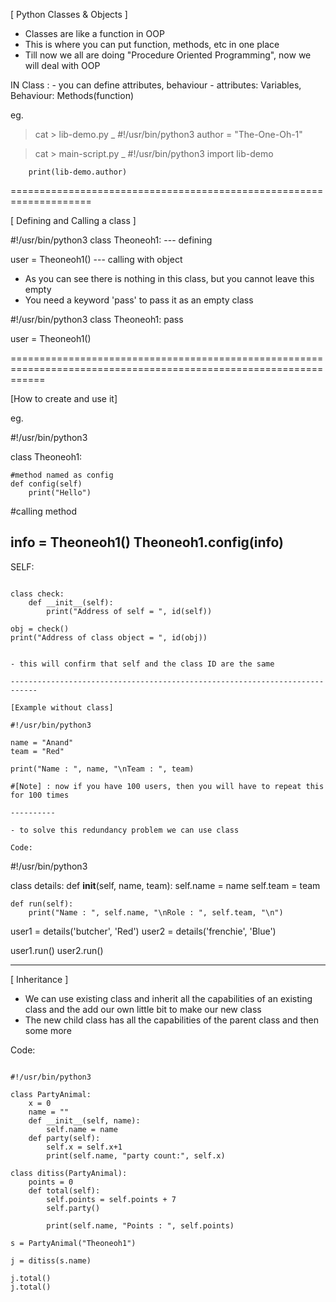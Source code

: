 [ Python Classes & Objects ]

- Classes are like a function in OOP
- This is where you can put function, methods, etc in one place
- Till now we all are doing "Procedure Oriented Programming", now we will deal with OOP

IN Class :
	- you can define attributes, behaviour
	- attributes: Variables, Behaviour: Methods(function)

eg. 

> cat > lib-demo.py
	\_
		#!/usr/bin/python3
		author = "The-One-Oh-1"

> cat > main-script.py 
	\_
		#!/usr/bin/python3
		import lib-demo

		print(lib-demo.author)

====================================================================

[ Defining and Calling a class ]

#!/usr/bin/python3
class Theoneoh1: 									--- defining

user = Theoneoh1()									--- calling with object


- As you can see there is nothing in this class, but you cannot leave this empty
- You need a keyword 'pass' to pass it as an empty class

#!/usr/bin/python3
class Theoneoh1:
	pass

user = Theoneoh1()

==================================================================================================================

[How to create and use it]

eg.

#!/usr/bin/python3

class Theoneoh1:

	#method named as config
	def config(self)
		print("Hello")

#calling method

info = Theoneoh1()
Theoneoh1.config(info)
-------------------------------------------------------------------

SELF:
`````

class check:
	def __init__(self):
		print("Address of self = ", id(self))

obj = check()
print("Address of class object = ", id(obj))


- this will confirm that self and the class ID are the same

----------------------------------------------------------------------------

[Example without class]

#!/usr/bin/python3

name = "Anand"
team = "Red"

print("Name : ", name, "\nTeam : ", team)

#[Note] : now if you have 100 users, then you will have to repeat this for 100 times

----------

- to solve this redundancy problem we can use class 

Code:
`````

#!/usr/bin/python3

class details:
	def __init__(self, name, team):
		self.name = name 
		self.team = team

	def run(self):
		print("Name : ", self.name, "\nRole : ", self.team, "\n")

user1 = details('butcher', 'Red')
user2 = details('frenchie', 'Blue')

user1.run()
user2.run()

_______________________________________________________________________________________________________________

[ Inheritance ]

- We can use existing class and inherit all the capabilities of an existing class and the add
	our own little bit to make our new class
- The new child class has all the capabilities of the parent class and then some more

Code:
`````

#!/usr/bin/python3

class PartyAnimal:
	x = 0
	name = ""
	def __init__(self, name):
		self.name = name 
	def party(self):
		self.x = self.x+1
		print(self.name, "party count:", self.x)

class ditiss(PartyAnimal):
	points = 0
	def total(self):
		self.points = self.points + 7
		self.party()

		print(self.name, "Points : ", self.points)

s = PartyAnimal("Theoneoh1")

j = ditiss(s.name)

j.total()
j.total()





















